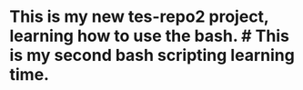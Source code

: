 <h1>This is my new tes-repo2 project, learning how to use the bash.<h>
# This is my second bash scripting learning time.